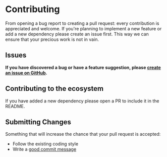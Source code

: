 # Contributing

From opening a bug report to creating a pull request: every contribution is
appreciated and welcome. If you're planning to implement a new feature or add a new
dependency please create an issue first. This way we can ensure that your precious
work is not in vain.

## Issues

**If you have discovered a bug or have a feature suggestion, please [create an issue on GitHub](https://github.com/juliantellez/up/issues/new).**


## Contributing to the ecosystem

If you have added a new dependency please open a PR to include it in the README.

## Submitting Changes

Something that will increase the chance that your pull request is accepted:

* Follow the existing coding style
* Write a [good commit message](http://tbaggery.com/2008/04/19/a-note-about-git-commit-messages.html)
